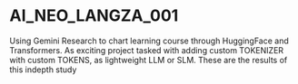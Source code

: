 # AI_NEO_LANGZA_001
Using Gemini Research to chart learning course through HuggingFace and Transformers. As exciting project tasked with adding custom TOKENIZER with custom TOKENS, as lightweight LLM or SLM. These are the results of this indepth study 
